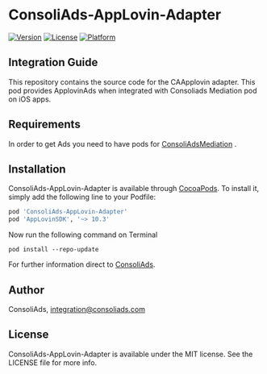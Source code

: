 # ConsoliAds-AppLovin-Adapter

[![Version](https://img.shields.io/cocoapods/v/ConsoliAds-AppLovin-Adapter.svg?style=flat)](https://cocoapods.org/pods/ConsoliAds-AppLovin-Adapter)
[![License](https://img.shields.io/cocoapods/l/ConsoliAds-AppLovin-Adapter.svg?style=flat)](https://cocoapods.org/pods/ConsoliAds-AppLovin-Adapter)
[![Platform](https://img.shields.io/cocoapods/p/ConsoliAds-AppLovin-Adapter.svg?style=flat)](https://cocoapods.org/pods/ConsoliAds-AppLovin-Adapter)

## Integration Guide 

This repository contains the source code for the CAApplovin adapter. This pod provides ApplovinAds when integrated with Consoliads Mediation pod on iOS apps.


## Requirements

In order to get Ads you need to have pods for [ConsoliAdsMediation](https://github.com/IntegrationConsoliAds/ConsoliAds-Mediation) .

## Installation

ConsoliAds-AppLovin-Adapter is available through [CocoaPods](https://cocoapods.org). To install
it, simply add the following line to your Podfile:

```ruby
pod 'ConsoliAds-AppLovin-Adapter'
pod 'AppLovinSDK', '~> 10.3'
```
Now run the following command on Terminal

`pod install --repo-update` 

For further  information direct to [ConsoliAds](https://consoliads.com/knowledge-base-details/#developer-docs).


## Author

ConsoliAds, integration@consoliads.com

## License

ConsoliAds-AppLovin-Adapter is available under the MIT license. See the LICENSE file for more info.
